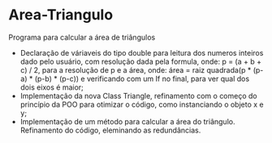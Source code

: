 # Area-Triangulo
Programa para calcular a área de triângulos
- Declaração de váriaveis do tipo double para leitura dos numeros inteiros dado pelo usuário, com resolução dada pela formula, onde: p = (a + b + c) / 2, para a resolução de p e a área, onde: área = raiz quadrada(p * (p-a) * (p-b) * (p-c)) e verificando com um If no final, para ver qual dos dois eixos é maior;
- Implementação da nova Class Triangle, refinamento com o começo do princípio da POO para otimizar o código, como instanciando o objeto x e y;
- Implementação de um método para calcular a área do triângulo. Refinamento do código, eleminando as redundâncias.
